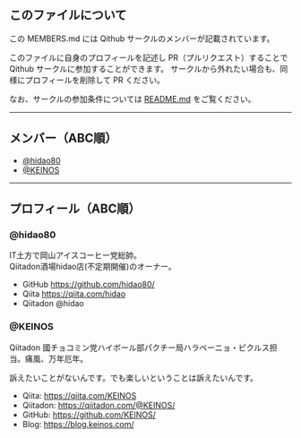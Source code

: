 ## このファイルについて

この MEMBERS.md には Qithub サークルのメンバーが記載されています。

このファイルに自身のプロフィールを記述し PR（プルリクエスト）することで Qithub サークルに参加することができます。
サークルから外れたい場合も、同様にプロフィールを削除して PR ください。

なお、サークルの参加条件については [README.md](https://github.com/Qithub-BOT/Qithub-ORG#%E5%85%A5%E9%83%A8%E6%96%B9%E6%B3%95) をご覧ください。

---

## メンバー（ABC順）

- [@hidao80](https://github.com/hidao80)
- [@KEINOS](https://github.com/KEINOS)

---

## プロフィール（ABC順）

### @hidao80

IT土方で岡山アイスコーヒー党総帥。  
Qiitadon酒場hidao店(不定期開催)のオーナー。


- GitHub <https://github.com/hidao80/> 
- Qiita <https://qiita.com/hidao>
- Qiitadon @hidao

### @KEINOS

Qiitadon 國チョコミン党ハイボール部パクチー局ハラペーニョ・ピクルス担当。痛風、万年厄年。

訴えたいことがないんです。でも楽しいということは訴えたいんです。

- Qiita: https://qiita.com/KEINOS
- Qiitadon: https://qiitadon.com/@KEINOS/
- GitHub: https://github.com/KEINOS/
- Blog: https://blog.keinos.com/

